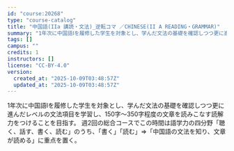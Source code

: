 ```yaml
---
id: "course:20268"
type: "course-catalog"
title: "中国語(IIa 講読・文法)_逆転コマ ／CHINESE(II A READING・GRAMMAR)"
summary: "1年次に中国語Ⅰを履修した学生を対象とし、学んだ文法の基礎を確認しつつ更に進んだレベルの文法項目を学習し、150字～350字程度の文章を読みこなす読解力をつけることを目指す。 週2回の総合コースでこの時間は語学力の四分野「聴く、話す、書く、…"
tags: []
campus: ""
credits: 1
instructors: []
license: "CC-BY-4.0"
version:
  created_at: "2025-10-09T03:48:57Z"
  updated_at: "2025-10-09T03:48:57Z"
---
```

1年次に中国語Ⅰを履修した学生を対象とし、学んだ文法の基礎を確認しつつ更に進んだレベルの文法項目を学習し、150字～350字程度の文章を読みこなす読解力をつけることを目指す。 週2回の総合コースでこの時間は語学力の四分野「聴く、話す、書く、読む」のうち、｢書く｣「読む」⇒「中国語の文法を知り、文章が読める」に重点を置く。

